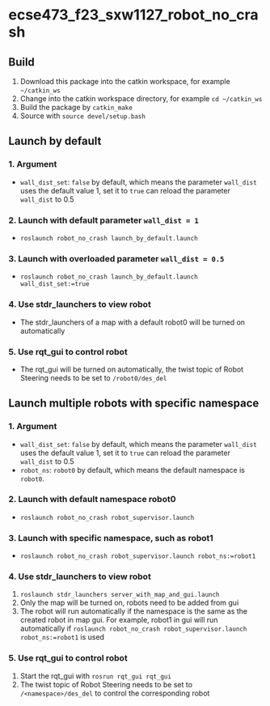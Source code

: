 # ecse473_f23_sxw1127_robot_no_crash
## Build
1. Download this package into the catkin workspace, for example `~/catkin_ws`
2. Change into the catkin workspace directory, for example `cd ~/catkin_ws`
3. Build the package by `catkin_make`
4. Source with `source devel/setup.bash`

## Launch by default
### 1. Argument
- `wall_dist_set`: `false` by default, which means the parameter `wall_dist` uses the default value 1, set it to `true` can reload the parameter `wall_dist` to 0.5
### 2. Launch with default parameter `wall_dist = 1`
- `roslaunch robot_no_crash launch_by_default.launch`
### 3. Launch with overloaded parameter `wall_dist = 0.5`
- `roslaunch robot_no_crash launch_by_default.launch wall_dist_set:=true`
### 4. Use stdr_launchers to view robot
- The stdr_launchers of a map with a default robot0 will be turned on automatically
### 5. Use rqt_gui to control robot
- The rqt_gui will be turned on automatically, the twist topic of Robot Steering needs to be set to `/robot0/des_del`

## Launch multiple robots with specific namespace
### 1. Argument
- `wall_dist_set`: `false` by default, which means the parameter `wall_dist` uses the default value 1, set it to `true` can reload the parameter `wall_dist` to 0.5
- `robot_ns`: `robot0` by default, which means the default namespace is `robot0`.
### 2. Launch with default namespace robot0
- `roslaunch robot_no_crash robot_supervisor.launch`
### 3. Launch with specific namespace, such as robot1
- `roslaunch robot_no_crash robot_supervisor.launch robot_ns:=robot1`
### 4. Use stdr_launchers to view robot
1. `roslaunch stdr_launchers server_with_map_and_gui.launch`
2. Only the map will be turned on, robots need to be added from gui
3. The robot will run automatically if the namespace is the same as the created robot in map gui. For example, robot1 in gui will run automatically if `roslaunch robot_no_crash robot_supervisor.launch robot_ns:=robot1` is used
### 5. Use rqt_gui to control robot
1. Start the rqt_gui with `rosrun rqt_gui rqt_gui`
2. The twist topic of Robot Steering needs to be set to `/<namespace>/des_del` to control the corresponding robot
